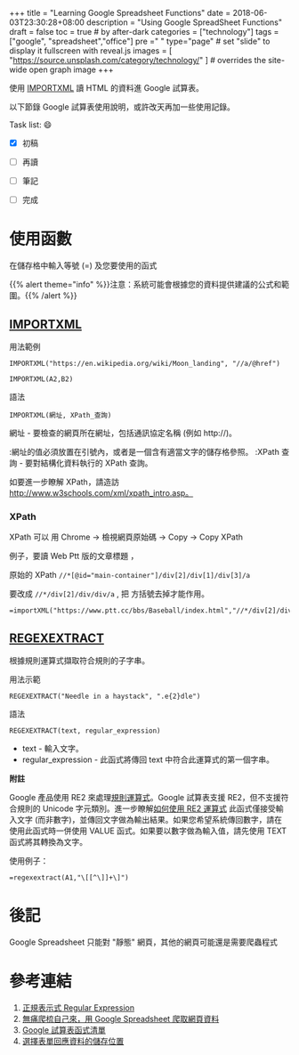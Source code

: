 +++
title = "Learning Google Spreadsheet Functions"
date = 2018-06-03T23:30:28+08:00
description = "Using Google SpreadSheet Functions"
draft = false
toc = true  # by after-dark
categories = ["technology"]
tags = ["google", "spreadsheet","office"]
pre ="<i class='fa fa-file'></i> "
type="page" # set "slide" to display it fullscreen with reveal.js
images = [
  "https://source.unsplash.com/category/technology/"
] # overrides the site-wide open graph image
+++

使用 [IMPORTXML][] 讀 HTML 的資料進 Google 試算表。

以下節錄 Google 試算表使用說明，或許改天再加一些使用記錄。

<!--more-->

Task list: :smile:

- [x] 初稿
- [ ] 再讀
- [ ] 筆記
- [ ] 完成


# 使用函數

在儲存格中輸入等號 (=) 及您要使用的函式

{{% alert theme="info" %}}注意：系統可能會根據您的資料提供建議的公式和範圍。{{% /alert %}}

## [IMPORTXML][]

用法範例

```
IMPORTXML("https://en.wikipedia.org/wiki/Moon_landing", "//a/@href")

IMPORTXML(A2,B2)
```

語法
```
IMPORTXML(網址, XPath_查詢)
```

網址 - 要檢查的網頁所在網址，包括通訊協定名稱 (例如 http://)。

:網址的值必須放置在引號內，或者是一個含有適當文字的儲存格參照。
:XPath 查詢 - 要對結構化資料執行的 XPath 查詢。

如要進一步瞭解 XPath，請造訪 http://www.w3schools.com/xml/xpath_intro.asp。

### XPath

XPath 可以 用 Chrome -> 檢視網頁原始碼 -> Copy -> Copy XPath

例子，要讀 Web Ptt 版的文章標題 ，

原始的 XPath `//*[@id="main-container"]/div[2]/div[1]/div[3]/a`

要改成 `//*/div[2]/div/div/a` , 把 方括號去掉才能作用。


```
=importXML("https://www.ptt.cc/bbs/Baseball/index.html","//*/div[2]/div/div/a")
```

## [REGEXEXTRACT][]

根據規則運算式擷取符合規則的子字串。

用法示範

```
REGEXEXTRACT("Needle in a haystack", ".e{2}dle")
```

語法

```
REGEXEXTRACT(text, regular_expression)
```

* text - 輸入文字。
* regular_expression - 此函式將傳回 text 中符合此運算式的第一個字串。

**附註**

Google 產品使用 RE2 來處理[規則運算式](https://support.google.com/docs/answer/62754#regular_expression)。Google 試算表支援 RE2，但不支援符合規則的 Unicode 字元類別。進一步瞭解[如何使用 RE2 運算式](https://github.com/google/re2/blob/master/doc/syntax.txt)
此函式僅接受輸入文字 (而非數字)，並傳回文字做為輸出結果。如果您希望系統傳回數字，請在使用此函式時一併使用 VALUE 函式。如果要以數字做為輸入值，請先使用 TEXT 函式將其轉換為文字。

使用例子：


```
=regexextract(A1,"\[[^\]]+\]")
```

# 後記

Google Spreadsheet 只能對 "靜態" 網頁，其他的網頁可能還是需要爬蟲程式

# 參考連結

1. [正規表示式 Regular Expression](http://ccckmit.wikidot.com/regularexpression)
1. [無痛爬梳自己來，用 Google Spreadsheet 爬取網頁資料](http://blog.infographics.tw/2016/11/google-spreadsheet-data-scraping/)
1. [Google 試算表函式清單](https://support.google.com/docs/table/25273?hl=zh-Hant&ref_topic=1361471)
1. [選擇表單回應資料的儲存位置](https://support.google.com/docs/answer/2917686?hl=zh-Hant)


[google]: "https://www.google.com" "Search Engine"
[IMPORTXML]: "https://support.google.com/docs/answer/3093342" "匯入多種結構化資料類型的資料，包括 XML、HTML、CSV、TSV 和 RSS 以及 ATOM XML 資訊提供。"
[REGEXEXTRACT]: https://support.google.com/docs/answer/3098244 "根據規則運算式擷取符合規則的子字串。"
